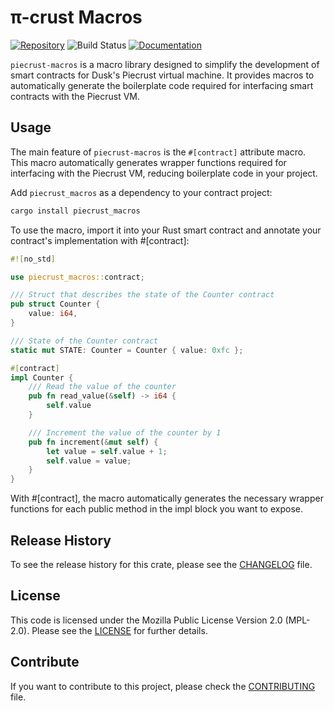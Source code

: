 # π-crust Macros

[![Repository](https://img.shields.io/badge/github-piecrust-blueviolet?logo=github)](https://github.com/dusk-network/piecrust)
![Build Status](https://github.com/dusk-network/piecrust/workflows/build/badge.svg)
[![Documentation](https://img.shields.io/badge/docs-piecrust-blue?logo=rust)](https://docs.rs/piecrust-macros/)

`piecrust-macros` is a macro library designed to simplify the development of smart contracts for Dusk's Piecrust virtual machine. It provides macros to automatically generate the boilerplate code required for interfacing smart contracts with the Piecrust VM.

## Usage

The main feature of `piecrust-macros` is the `#[contract]` attribute macro. This macro automatically generates wrapper functions required for interfacing with the Piecrust VM, reducing boilerplate code in your project.

Add `piecrust_macros` as a dependency to your contract project:
```sh
cargo install piecrust_macros
```

To use the macro, import it into your Rust smart contract and annotate your contract's implementation with #[contract]:

```rust
#![no_std]

use piecrust_macros::contract;

/// Struct that describes the state of the Counter contract
pub struct Counter {
    value: i64,
}

/// State of the Counter contract
static mut STATE: Counter = Counter { value: 0xfc };

#[contract]
impl Counter {
    /// Read the value of the counter
    pub fn read_value(&self) -> i64 {
        self.value
    }

    /// Increment the value of the counter by 1
    pub fn increment(&mut self) {
        let value = self.value + 1;
        self.value = value;
    }
}
```

With #[contract], the macro automatically generates the necessary wrapper functions for each public method in the impl block you want to expose.


## Release History

To see the release history for this crate, please see the [CHANGELOG](./CHANGELOG.md) file.

## License

This code is licensed under the Mozilla Public License Version 2.0 (MPL-2.0). Please see the [LICENSE](./LICENSE) for further details.

## Contribute

If you want to contribute to this project, please check the [CONTRIBUTING](https://github.com/dusk-network/.github/blob/main/.github/CONTRIBUTING.md) file.
